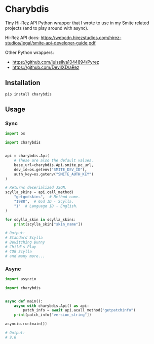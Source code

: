 # Charybdis
Tiny Hi-Rez API Python wrapper that I wrote to use in my Smite related projects (and to play around with async).

Hi-Rez API docs: https://webcdn.hirezstudios.com/hirez-studios/legal/smite-api-developer-guide.pdf

Other Python wrappers:
* https://github.com/luissilva1044894/Pyrez
* https://github.com/DevilXD/aRez

## Installation
`pip install charybdis`

## Usage
### Sync
```python
import os

import charybdis


api = charybdis.Api(
    # These are also the default values.
    base_url=charybdis.Api.smite_pc_url,
    dev_id=os.getenv("SMITE_DEV_ID"),
    auth_key=os.getenv("SMITE_AUTH_KEY")
)

# Returns deserialized JSON.
scylla_skins = api.call_method(
    "getgodskins",  # Method name.
    "1988",  # God ID - Scylla.
    "1"  # Language ID - English.
)

for scylla_skin in scylla_skins:
    print(scylla_skin["skin_name"])

# Output:
# Standard Scylla
# Bewitching Bunny
# Child's Play
# COG Scylla
# and many more...
```
### Async
```python
import asyncio

import charybdis


async def main():
    async with charybdis.Api() as api:
        patch_info = await api.acall_method("getpatchinfo")
    print(patch_info["version_string"])

asyncio.run(main())

# Output:
# 9.6
```